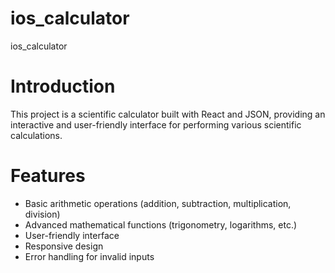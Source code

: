 # ios_calculator
ios_calculator
# Introduction

This project is a scientific calculator built with React and JSON, providing an interactive and user-friendly interface for performing various scientific calculations.

# Features

- Basic arithmetic operations (addition, subtraction, multiplication, division)
- Advanced mathematical functions (trigonometry, logarithms, etc.)
- User-friendly interface
- Responsive design
- Error handling for invalid inputs
